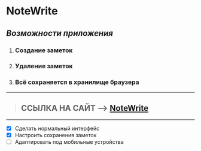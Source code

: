 # **NoteWrite**

## **_Возможности приложения_**

1.  ### Создание заметок
1.  ### Удаление заметок
1.  ### Всё сохраняется в хранилище браузера

---

> ## ССЫЛКА НА САЙТ --> [NoteWrite](https://notewrite.herokuapp.com/ "Нажми сюда ;)")

---

- [x] Сделать нормальный интерфейс
- [x] Настроить сохранения заметок
- [ ] Адаптировать под мобильные устройства
